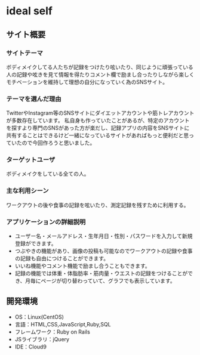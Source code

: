 # ideal self

## サイト概要
### サイトテーマ
ボディメイクしてる人たちが記録をつけたり呟いたり、同じように頑張っている人の記録や呟きを見て情報を得たりコメント欄で励まし合ったりしながら楽しくモチベーションを維持して理想の自分になっていく為のSNSサイト。

### テーマを選んだ理由
TwitterやInstagram等のSNSサイトにダイエットアカウントや筋トレアカウントが多数存在しています。
私自身も作っていたことがあるが、特定のアカウントを探すより専門のSNSがあった方が楽だし、記録アプリの内容をSNSサイトに共有することはできるけど一緒になっているサイトがあればもっと便利だと思っていたので今回作ろうと思いました。

### ターゲットユーザ
ボディメイクをしている全ての人。

### 主な利用シーン
ワークアウトの後や食事の記録を呟いたり、測定記録を残すために利用する。


### アプリケーションの詳細説明
- ユーザー名・メールアドレス・生年月日・性別・パスワードを入力して新規登録ができます。
- つぶやきの機能があり、画像の投稿も可能なのでワークアウトの記録や食事の記録も自由につけることができます。
- いいね機能やコメント機能で励まし合うこともできます。
- 記録の機能では体重・体脂肪率・筋肉量・ウエストの記録をつけることができ、月毎にページが切り替わっていて、グラフでも表示しています。

## 開発環境
- OS：Linux(CentOS)
- 言語：HTML,CSS,JavaScript,Ruby,SQL
- フレームワーク：Ruby on Rails
- JSライブラリ：jQuery
- IDE：Cloud9
